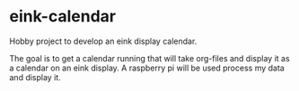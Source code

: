 # eink-calendar
Hobby project to develop an eink display calendar.

The goal is to get a calendar running that will take org-files and display it as a calendar on an eink display.  A raspberry pi will be used process my data and display it.
